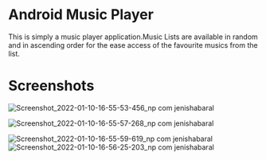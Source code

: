# Android Music Player
This is simply a music player application.Music Lists are available in random and in ascending order for the ease
access of the favourite musics from the list. 

# Screenshots
![Screenshot_2022-01-10-16-55-53-456_np com jenishabaral](https://user-images.githubusercontent.com/53189504/148758217-296d63a4-e099-4637-aac0-71f66f1ba189.jpg)



![Screenshot_2022-01-10-16-55-57-268_np com jenishabaral](https://user-images.githubusercontent.com/53189504/148758222-152786f8-41fa-4047-bddd-447963d8d05d.jpg)


![Screenshot_2022-01-10-16-55-59-619_np com jenishabaral](https://user-images.githubusercontent.com/53189504/148758232-5331a793-70d9-4daf-9a93-461553793f7a.jpg)
![Screenshot_2022-01-10-16-56-25-203_np com jenishabaral](https://user-images.githubusercontent.com/53189504/148758242-acf31c85-ffed-463b-a322-4c0255ca067d.jpg)
